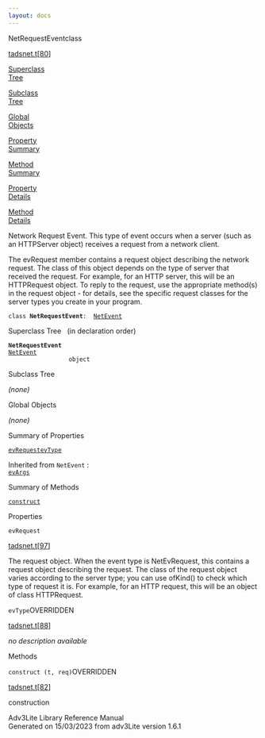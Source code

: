 ```yaml
---
layout: docs
---
```

<span class="title">NetRequestEvent</span><span class="type">class</span>

[tadsnet.t](../file/tadsnet.t.html)\[[80](../source/tadsnet.t.html#80)\]

[Superclass  
Tree](#_SuperClassTree_)

[Subclass  
Tree](#_SubClassTree_)

[Global  
Objects](#_ObjectSummary_)

[Property  
Summary](#_PropSummary_)

[Method  
Summary](#_MethodSummary_)

[Property  
Details](#_Properties_)

[Method  
Details](#_Methods_)

<div class="fdesc">

Network Request Event. This type of event occurs when a server (such as
an HTTPServer object) receives a request from a network client.

The evRequest member contains a request object describing the network
request. The class of this object depends on the type of server that
received the request. For example, for an HTTP server, this will be an
HTTPRequest object. To reply to the request, use the appropriate
method(s) in the request object - for details, see the specific request
classes for the server types you create in your program.

`class `**`NetRequestEvent`**` :   `[`NetEvent`](../object/NetEvent.html)

</div>

<span id="_SuperClassTree_"></span>

<div class="mjhd">

<span class="hdln">Superclass Tree</span>   (in declaration order)

</div>

**`NetRequestEvent`**  
[`NetEvent`](../object/NetEvent.html)  
`                 object`  
<span id="_SubClassTree_"></span>

<div class="mjhd">

<span class="hdln">Subclass Tree</span>  

</div>

*(none)* <span id="_ObjectSummary_"></span>

<div class="mjhd">

<span class="hdln">Global Objects</span>  

</div>

*(none)* <span id="_PropSummary_"></span>

<div class="mjhd">

<span class="hdln">Summary of Properties</span>  

</div>

[`evRequest`](#evRequest)[`evType`](#evType)

Inherited from `NetEvent` :  
[`evArgs`](../object/NetEvent.html#evArgs)

<span id="_MethodSummary_"></span>

<div class="mjhd">

<span class="hdln">Summary of Methods</span>  

</div>

[`construct`](#construct)



<span id="_Properties_"></span>

<div class="mjhd">

<span class="hdln">Properties</span>  

</div>

<span id="evRequest"></span>

`evRequest`

[tadsnet.t](../file/tadsnet.t.html)\[[97](../source/tadsnet.t.html#97)\]

<div class="desc">

The request object. When the event type is NetEvRequest, this contains a
request object describing the request. The class of the request object
varies according to the server type; you can use ofKind() to check which
type of request it is. For example, for an HTTP request, this will be an
object of class HTTPRequest.

</div>

<span id="evType"></span>

`evType`<span class="rem">OVERRIDDEN</span>

[tadsnet.t](../file/tadsnet.t.html)\[[88](../source/tadsnet.t.html#88)\]

<div class="desc">

*no description available*

</div>

<span id="_Methods_"></span>

<div class="mjhd">

<span class="hdln">Methods</span>  

</div>

<span id="construct"></span>

`construct (t, req)`<span class="rem">OVERRIDDEN</span>

[tadsnet.t](../file/tadsnet.t.html)\[[82](../source/tadsnet.t.html#82)\]

<div class="desc">

construction

</div>

<div class="ftr">

Adv3Lite Library Reference Manual  
Generated on 15/03/2023 from adv3Lite version 1.6.1

</div>
